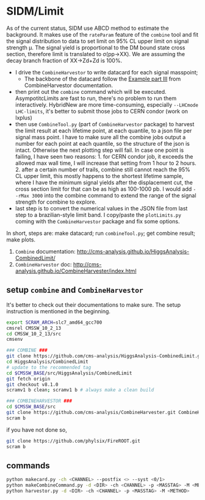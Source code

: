 # SIDM/Limit

As of the current status, SIDM use ABCD method to estimate the background. It makes use of the `rateParam` feature
of the `combine` tool and fit the signal distribution to data to set limit on 95% CL upper limit on signal strength μ.
The signal yield is proportional to the DM bound state cross section, therefore limit is translated to σ(pp->XX).
We are assuming the decay branch fraction of XX->Zd+Zd is 100%.

* I drive the `CombineHarvestor` to write datacard for each signal masspoint;
  * The backbone of the datacard follow the [Example part III](http://cms-analysis.github.io/CombineHarvester/intro3.html) from CombineHarvestor documentation.
* then print out the `combine` command which will be executed. AsympotitcLimits are fast to run, there's no problem
to run them interactively. HybridNew are more time-consuming, especially `--LHCmode LHC-limits`, it's better to
submit those jobs to CERN condor (work on lxplus)
* then use `CombineTool.py` (part of `CombineHarvestor` package) to harvest the limit result at each lifetime point,
at each quantile, to a json file per signal mass point. I have to make sure all the combine jobs output a number for
each point at each quantile, so the structure of the json is intact. Otherwise the next plotting step will fail. In
case one point is failing, I have seen two reasons: 1. for CERN condor job, it exceeds the allowed max wall time, I
will increase that setting from 1 hour to 2 hours. 2. after a certain number of trails, combine still cannot reach
the 95% CL upper limit, this mostly happens to the shortest lifetime sample, where I have the minimum signal yields
after the displacement cut, the cross section limit for that can be as high as 100-1000 pb. I would add `--rMax 3000`
into the combine command to extend the range of the signal strength for combine to explore.
* last step is to convert the numerical values in the JSON file from last step to a brazilian-style limit band. I
copy/paste the `plotLimits.py` coming with the `CombineHarvestor` package and fix some options.

In short, steps are: make datacard; run `combineTool.py`; get combine result; make plots.

1. `Combine` documentation: http://cms-analysis.github.io/HiggsAnalysis-CombinedLimit/
2. `CombineHarvestor` doc: http://cms-analysis.github.io/CombineHarvester/index.html

## setup `combine` and `CombineHarvestor`
It's better to check out their documentations to make sure. The setup instruction is mentioned in the beginning.
```bash
export SCRAM_ARCH=slc7_amd64_gcc700
cmsrel CMSSW_10_2_13
cd CMSSW_10_2_13/src
cmsenv

### COMBINE ###
git clone https://github.com/cms-analysis/HiggsAnalysis-CombinedLimit.git HiggsAnalysis/CombinedLimit
cd HiggsAnalysis/CombinedLimit
# update to the recommended tag
cd $CMSSW_BASE/src/HiggsAnalysis/CombinedLimit
git fetch origin
git checkout v8.1.0
scramv1 b clean; scramv1 b # always make a clean build

### COMBINEHARVESTOR ###
cd $CMSSW_BASE/src
git clone https://github.com/cms-analysis/CombineHarvester.git CombineHarvester
scram b
```

if you have not done so,
```bash
git clone https://github.com/phylsix/FireROOT.git
scram b
```

## commands
```bash
python makecard.py -ch <CHANNEL> --postfix <> --syst <0/1>
python makeCombineCommand.py -d <DIR> -ch <CHANNEL> -p <MASSTAG> -M <METHOD>
python harvestor.py -d <DIR> -ch <CHANNEL> -p <MASSTAG> -M <METHOD>
```

